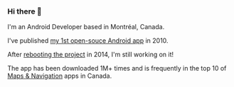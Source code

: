 ### Hi there 👋

I'm an Android Developer based in Montréal, Canada.

I've published [my 1st open-souce Android app](https://github.com/mmathieum/montrealtransit-for-android) in 2010.

After [rebooting the project](https://github.com/mtransitapps) in 2014, I'm still working on it!

The app has been downloaded 1M+ times and is frequently in the top 10 of [Maps & Navigation](https://play.google.com/store/apps/category/MAPS_AND_NAVIGATION) apps in Canada.

<!--
**mmathieum/mmathieum** is a ✨ _special_ ✨ repository because its `README.md` (this file) appears on your GitHub profile.

Here are some ideas to get you started:

- 🔭 I’m currently working on ...
- 🌱 I’m currently learning ...
- 👯 I’m looking to collaborate on ...
- 🤔 I’m looking for help with ...
- 💬 Ask me about ...
- 📫 How to reach me: ...
- 😄 Pronouns: ...
- ⚡ Fun fact: ...
-->
